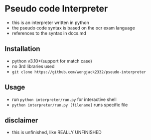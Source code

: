 # Pseudo code Interpreter
- this is an interpreter written in python
- the pseudo code syntax is based on the ocr exam language
- references to the syntax in docs.md

## Installation
- python v3.10+(support for match case)
- no 3rd libraries used
- `git clone https://github.com/wongjack2332/pseudo-interpreter`

## Usage
- run `python interpreter/run.py` for interactive shell
- `python interpreter/run.py [filename]` runs specific file

## disclaimer
- this is unfinished, like REALLY UNFINISHED

